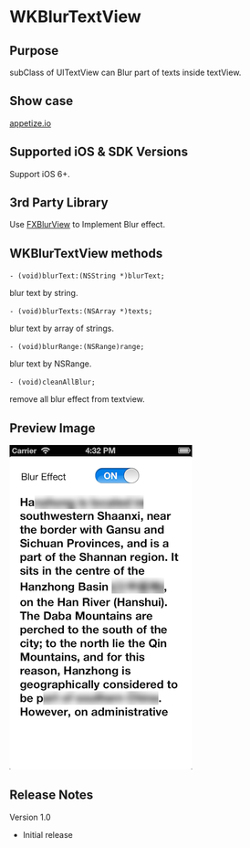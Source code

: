 WKBlurTextView
==============

Purpose
--------------
subClass of UITextView can Blur part of texts inside textView.

Show case
--------------
[appetize.io](https://appetize.io/app/e29j6rq3zeu73b4xrhj3cfg3cm?device=iphone5s&scale=75&orientation=portrait&osVersion=9.2)

Supported iOS & SDK Versions
-----------------------------
Support iOS 6+.


3rd Party Library
--------------------
Use [FXBlurView](https://github.com/nicklockwood/FXBlurView) to Implement Blur effect.

WKBlurTextView methods
-----------------------
  
`- (void)blurText:(NSString *)blurText;`

blur text by string.
  
`- (void)blurTexts:(NSArray *)texts;`

blur text by array of strings.
  
`- (void)blurRange:(NSRange)range;`

blur text by NSRange.

`- (void)cleanAllBlur;`

remove all blur effect from textview.

Preview Image
-----------------
![preview image](demo_img_1.png)


Release Notes
-----------------

Version 1.0

- Initial release
